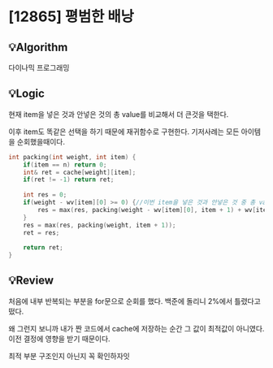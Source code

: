 # [12865] 평범한 배낭
## 💡Algorithm

다이나믹 프로그래밍

## 💡Logic

현재 item을 넣은 것과 안넣은 것의 총 value를 비교해서 더 큰것을 택한다. 

이후 item도 똑같은 선택을 하기 때문에 재귀함수로 구현한다. 기저사례는 모든 아이템을 순회했을때이다.

```c++
int packing(int weight, int item) {
    if(item == n) return 0;
    int& ret = cache[weight][item];
    if(ret != -1) return ret;
    
    int res = 0;
    if(weight - wv[item][0] >= 0) {//이번 item을 넣은 것과 안넣은 것 중 총 value가 큰 것을 택한다.
        res = max(res, packing(weight - wv[item][0], item + 1) + wv[item][1]);
    }
    res = max(res, packing(weight, item + 1));
    ret = res;
    
    return ret;
}
```

## 💡Review

처음에 내부 반복되는 부분을 for문으로 순회를 했다. 백준에 돌리니 2%에서 틀렸다고 떴다.

왜 그런지 보니까 내가 짠 코드에서 cache에 저장하는 순간 그 값이 최적값이 아니였다. 이전 결정에 영향을 받기 때문이다.

최적 부분 구조인지 아닌지 꼭 확인하자잇
